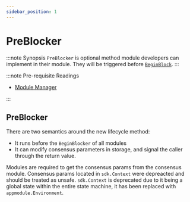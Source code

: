 ```yaml
---
sidebar_position: 1
---
```


# PreBlocker

:::note Synopsis
`PreBlocker` is optional method module developers can implement in their module. They will be triggered before [`BeginBlock`](../../learn/advanced/00-baseapp.md#beginblock).
:::

:::note Pre-requisite Readings

* [Module Manager](./01-module-manager.md)

:::

## PreBlocker

There are two semantics around the new lifecycle method:

* It runs before the `BeginBlocker` of all modules
* It can modify consensus parameters in storage, and signal the caller through the return value.

Modules are required to get the consensus params from the consensus module. Consensus params located in `sdk.Context` were depreacted and should be treated as unsafe. `sdk.Context` is deprecated due to it being a global state within the entire state machine, it has been replaced with `appmodule.Environment`.
